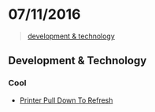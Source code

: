 # 07/11/2016

> [development & technology](#development--technology)


## Development & Technology

### Cool
- [Printer Pull Down To Refresh](http://codepen.io/suez/pen/YpProB)